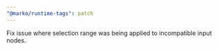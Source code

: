 ```yaml
---
"@marko/runtime-tags": patch
---
```


Fix issue where selection range was being applied to incompatible input nodes.
